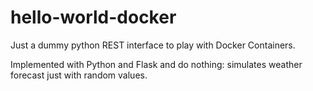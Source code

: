 # hello-world-docker
Just a dummy python REST interface to play with Docker Containers.

Implemented with Python and Flask and do nothing: simulates weather forecast just with random values.
